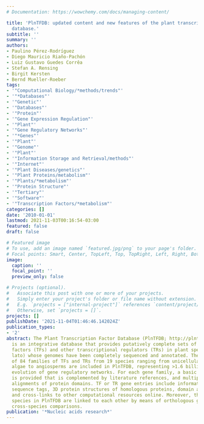 ```yaml
---
# Documentation: https://wowchemy.com/docs/managing-content/

title: 'PlnTFDB: updated content and new features of the plant transcription factor
  database.'
subtitle: ''
summary: ''
authors:
- Paulino Pérez-Rodríguez
- Diego Mauricio Riaño-Pachón
- Luiz Gustavo Guedes Corrêa
- Stefan A. Rensing
- Birgit Kersten
- Bernd Mueller-Roeber
tags:
- '"Computational Biology/*methods/trends"'
- '"*Databases"'
- '"Genetic"'
- '"Databases"'
- '"Protein"'
- '"Gene Expression Regulation"'
- '"Plant"'
- '"Gene Regulatory Networks"'
- '"*Genes"'
- '"Plant"'
- '"Genome"'
- '"Plant"'
- '"Information Storage and Retrieval/methods"'
- '"Internet"'
- '"Plant Diseases/genetics"'
- '"Plant Proteins/metabolism"'
- '"Plants/*metabolism"'
- '"Protein Structure"'
- '"Tertiary"'
- '"Software"'
- '"Transcription Factors/*metabolism"'
categories: []
date: '2010-01-01'
lastmod: 2021-11-03T00:16:54-03:00
featured: false
draft: false

# Featured image
# To use, add an image named `featured.jpg/png` to your page's folder.
# Focal points: Smart, Center, TopLeft, Top, TopRight, Left, Right, BottomLeft, Bottom, BottomRight.
image:
  caption: ''
  focal_point: ''
  preview_only: false

# Projects (optional).
#   Associate this post with one or more of your projects.
#   Simply enter your project's folder or file name without extension.
#   E.g. `projects = ["internal-project"]` references `content/project/deep-learning/index.md`.
#   Otherwise, set `projects = []`.
projects: []
publishDate: '2021-11-04T01:46:46.142024Z'
publication_types:
- '2'
abstract: The Plant Transcription Factor Database (PlnTFDB; http://plntfdb.bio.uni-potsdam.de/v3.0/)
  is an integrative database that provides putatively complete sets of transcription
  factors (TFs) and other transcriptional regulators (TRs) in plant species (sensu
  lato) whose genomes have been completely sequenced and annotated. The complete sets
  of 84 families of TFs and TRs from 19 species ranging from unicellular red and green
  algae to angiosperms are included in PlnTFDB, representing >1.6 billion years of
  evolution of gene regulatory networks. For each gene family, a basic description
  is provided that is complemented by literature references, and multiple sequence
  alignments of protein domains. TF or TR gene entries include information of expressed
  sequence tags, 3D protein structures of homologous proteins, domain architecture
  and cross-links to other computational resources online. Moreover, the different
  species in PlnTFDB are linked to each other by means of orthologous genes facilitating
  cross-species comparisons.
publication: '*Nucleic acids research*'
---
```

